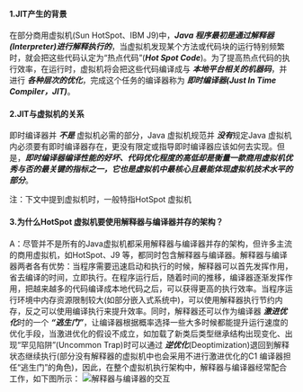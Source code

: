 #### 1.JIT产生的背景
在部分商用虚拟机(Sun HotSpot、IBM J9)中，***Java 程序最初是通过解释器(Interpreter)进行解释执行的***，当虚拟机发现某个方法或代码块的运行特别频繁时，就会把这些代码认定为“热点代码”(***Hot Spot Code***)。为了提高热点代码的执行效率，在运行时，虚拟机将会把这些代码编译成与 ***本地平台相关的机器码***，并进行 ***各种层次的优化***，完成这个任务的编译器称为 ***即时编译器(Just In Time Compiler，JIT)***。

#### 2.JIT与虚拟机的关系
即时编译器并 ***不是*** 虚拟机必需的部分，Java 虚拟机规范并 ***没有***规定Java 虚拟机内必须要有即时编译器存在，更没有限定或指导即时编译器应该如何去实现。但是，***即时编译器编译性能的好坏、代码优化程度的高低却是衡量一款商用虚拟机优秀与否的最关键的指标之一，它也是虚拟机中最核心且最能体现虚拟机技术水平的部分***。

注：下文中提到虚拟机时，一般特指HotSpot 虚拟机
#### 3.为什么HotSpot 虚拟机要使用解释器与编译器并存的架构？
A：尽管并不是所有的Java虚拟机都采用解释器与编译器并存的架构，但许多主流的商用虚拟机，如HotSpot、J9 等，都同时包含解释器与编译器。解释器与编译器两者各有优势：当程序需要迅速启动和执行的时候，解释器可以首先发挥作用，省去编译的时间，立即执行。在程序运行后，随着时间的推移，编译器逐渐发挥作用，把越来越多的代码编译成本地代码之后，可以获得更高的执行效率。当程序运行环境中内存资源限制较大(如部分嵌入式系统中)，可以使用解释器执行节约内存，反之可以使用编译执行来提升效率。同时，解释器还可以作为编译器 ***激进优化***时的一个 ***“逃生门”***，让编译器根据概率选择一些大多时候都能提升运行速度的优化手段，当激进优化的假设不成立，如加载了新类后类型继承结构出现变化、出现“罕见陷阱”(Uncommon Trap)时可以通过 ***逆优化***(Deoptimization)退回到解释状态继续执行(部分没有解释器的虚拟机中也会采用不进行激进优化的C1 编译器担任“逃生门”的角色)，因此，在整个虚拟机执行架构中，解释器与编译器经常配合工作，如下图所示：
![解释器与编译器的交互](javaStudy/Pictures/InterpreterAndCompiler.png)




